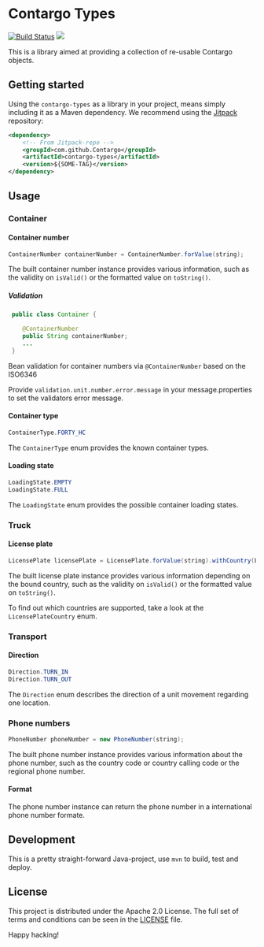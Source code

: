 Contargo Types
===============

[![Build Status](https://travis-ci.org/Contargo/contargo-types.svg?branch=master)](https://travis-ci.org/Contargo/contargo-types)
[![](https://jitpack.io/v/Contargo/contargo-types.svg)](https://jitpack.io/#Contargo/contargo-types)

This is a library aimed at providing a collection of re-usable Contargo objects.

## Getting started

Using the `contargo-types` as a library in your project, means simply including
it as a Maven dependency. We recommend using the [Jitpack](https://jitpack.io)
repository:

```xml
<dependency>
    <!-- From Jitpack-repo -->
    <groupId>com.github.Contargo</groupId>
    <artifactId>contargo-types</artifactId>
    <version>${SOME-TAG}</version>
</dependency>
```

## Usage

### Container

#### Container number

```java
ContainerNumber containerNumber = ContainerNumber.forValue(string);
```

The built container number instance provides various information, such as the
validity on `isValid()` or the formatted value on `toString()`.


##### Validation

```java
 public class Container {

    @ContainerNumber
    public String containerNumber;
    ...
 }
```

Bean validation for container numbers via ```@ContainerNumber``` based on the ISO6346

Provide `validation.unit.number.error.message` in your message.properties to set the validators error message.

#### Container type

```java
ContainerType.FORTY_HC
```

The `ContainerType` enum provides the known container types.

#### Loading state

```java
LoadingState.EMPTY
LoadingState.FULL
```

The `LoadingState` enum provides the possible container loading states.

### Truck

#### License plate

```java
LicensePlate licensePlate = LicensePlate.forValue(string).withCountry(LicensePlateCountry.GERMANY);
```

The built license plate instance provides various information depending on the
bound country, such as the validity on `isValid()` or the formatted value on
`toString()`.

To find out which countries are supported, take a look at the
`LicensePlateCountry` enum.

### Transport

#### Direction

```java
Direction.TURN_IN
Direction.TURN_OUT
```

The `Direction` enum describes the direction of a unit movement regarding one location.

### Phone numbers

```java
PhoneNumber phoneNumber = new PhoneNumber(string);
```
The built phone number instance provides various information about the phone number, such as the country code or country calling code or the regional phone number. 

#### Format
The phone number instance can return the phone number in a international phone number formate.

## Development

This is a pretty straight-forward Java-project, use `mvn` to build, test and
deploy.

## License

This project is distributed under the Apache 2.0 License. The full set of
terms and conditions can be seen in the [LICENSE](LICENSE) file.


Happy hacking!
